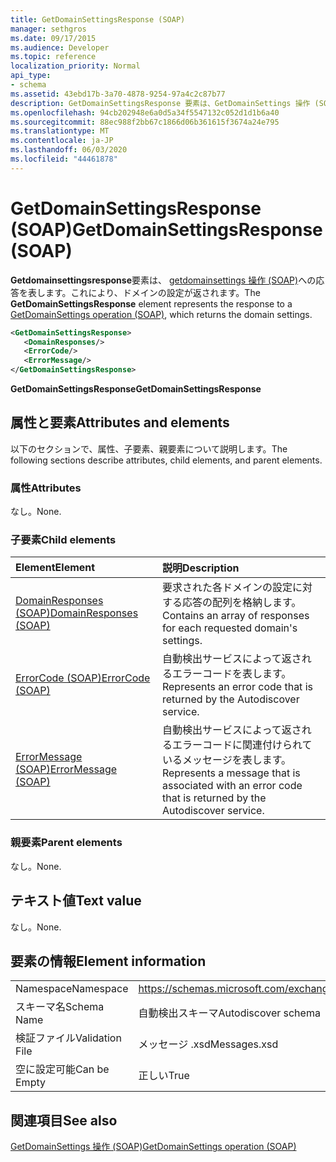 ```yaml
---
title: GetDomainSettingsResponse (SOAP)
manager: sethgros
ms.date: 09/17/2015
ms.audience: Developer
ms.topic: reference
localization_priority: Normal
api_type:
- schema
ms.assetid: 43ebd17b-3a70-4878-9254-97a4c2c87b77
description: GetDomainSettingsResponse 要素は、GetDomainSettings 操作 (SOAP) への応答を表します。これにより、ドメインの設定が返されます。
ms.openlocfilehash: 94cb202948e6a0d5a34f5547132c052d1d1b6a40
ms.sourcegitcommit: 88ec988f2bb67c1866d06b361615f3674a24e795
ms.translationtype: MT
ms.contentlocale: ja-JP
ms.lasthandoff: 06/03/2020
ms.locfileid: "44461878"
---
```

# <a name="getdomainsettingsresponse-soap"></a><span data-ttu-id="e8191-103">GetDomainSettingsResponse (SOAP)</span><span class="sxs-lookup"><span data-stu-id="e8191-103">GetDomainSettingsResponse (SOAP)</span></span>

<span data-ttu-id="e8191-104">**Getdomainsettingsresponse**要素は、 [getdomainsettings 操作 (SOAP)](getdomainsettings-operation-soap.md)への応答を表します。これにより、ドメインの設定が返されます。</span><span class="sxs-lookup"><span data-stu-id="e8191-104">The **GetDomainSettingsResponse** element represents the response to a [GetDomainSettings operation (SOAP)](getdomainsettings-operation-soap.md), which returns the domain settings.</span></span>
  
```XML
<GetDomainSettingsResponse>
   <DomainResponses/>
   <ErrorCode/>
   <ErrorMessage/>
</GetDomainSettingsResponse>
```

 <span data-ttu-id="e8191-105">**GetDomainSettingsResponse**</span><span class="sxs-lookup"><span data-stu-id="e8191-105">**GetDomainSettingsResponse**</span></span>
## <a name="attributes-and-elements"></a><span data-ttu-id="e8191-106">属性と要素</span><span class="sxs-lookup"><span data-stu-id="e8191-106">Attributes and elements</span></span>

<span data-ttu-id="e8191-107">以下のセクションで、属性、子要素、親要素について説明します。</span><span class="sxs-lookup"><span data-stu-id="e8191-107">The following sections describe attributes, child elements, and parent elements.</span></span>
  
### <a name="attributes"></a><span data-ttu-id="e8191-108">属性</span><span class="sxs-lookup"><span data-stu-id="e8191-108">Attributes</span></span>

<span data-ttu-id="e8191-109">なし。</span><span class="sxs-lookup"><span data-stu-id="e8191-109">None.</span></span>
  
### <a name="child-elements"></a><span data-ttu-id="e8191-110">子要素</span><span class="sxs-lookup"><span data-stu-id="e8191-110">Child elements</span></span>

|<span data-ttu-id="e8191-111">**Element**</span><span class="sxs-lookup"><span data-stu-id="e8191-111">**Element**</span></span>|<span data-ttu-id="e8191-112">**説明**</span><span class="sxs-lookup"><span data-stu-id="e8191-112">**Description**</span></span>|
|:-----|:-----|
|[<span data-ttu-id="e8191-113">DomainResponses (SOAP)</span><span class="sxs-lookup"><span data-stu-id="e8191-113">DomainResponses (SOAP)</span></span>](domainresponses-soap.md) <br/> |<span data-ttu-id="e8191-114">要求された各ドメインの設定に対する応答の配列を格納します。</span><span class="sxs-lookup"><span data-stu-id="e8191-114">Contains an array of responses for each requested domain's settings.</span></span>  <br/> |
|[<span data-ttu-id="e8191-115">ErrorCode (SOAP)</span><span class="sxs-lookup"><span data-stu-id="e8191-115">ErrorCode (SOAP)</span></span>](errorcode-soap.md) <br/> |<span data-ttu-id="e8191-116">自動検出サービスによって返されるエラーコードを表します。</span><span class="sxs-lookup"><span data-stu-id="e8191-116">Represents an error code that is returned by the Autodiscover service.</span></span>  <br/> |
|[<span data-ttu-id="e8191-117">ErrorMessage (SOAP)</span><span class="sxs-lookup"><span data-stu-id="e8191-117">ErrorMessage (SOAP)</span></span>](errormessage-soap.md) <br/> |<span data-ttu-id="e8191-118">自動検出サービスによって返されるエラーコードに関連付けられているメッセージを表します。</span><span class="sxs-lookup"><span data-stu-id="e8191-118">Represents a message that is associated with an error code that is returned by the Autodiscover service.</span></span>  <br/> |
   
### <a name="parent-elements"></a><span data-ttu-id="e8191-119">親要素</span><span class="sxs-lookup"><span data-stu-id="e8191-119">Parent elements</span></span>

<span data-ttu-id="e8191-120">なし。</span><span class="sxs-lookup"><span data-stu-id="e8191-120">None.</span></span>
  
## <a name="text-value"></a><span data-ttu-id="e8191-121">テキスト値</span><span class="sxs-lookup"><span data-stu-id="e8191-121">Text value</span></span>

<span data-ttu-id="e8191-122">なし。</span><span class="sxs-lookup"><span data-stu-id="e8191-122">None.</span></span>
  
## <a name="element-information"></a><span data-ttu-id="e8191-123">要素の情報</span><span class="sxs-lookup"><span data-stu-id="e8191-123">Element information</span></span>

|||
|:-----|:-----|
|<span data-ttu-id="e8191-124">Namespace</span><span class="sxs-lookup"><span data-stu-id="e8191-124">Namespace</span></span>  <br/> |https://schemas.microsoft.com/exchange/2010/Autodiscover  <br/> |
|<span data-ttu-id="e8191-125">スキーマ名</span><span class="sxs-lookup"><span data-stu-id="e8191-125">Schema Name</span></span>  <br/> |<span data-ttu-id="e8191-126">自動検出スキーマ</span><span class="sxs-lookup"><span data-stu-id="e8191-126">Autodiscover schema</span></span>  <br/> |
|<span data-ttu-id="e8191-127">検証ファイル</span><span class="sxs-lookup"><span data-stu-id="e8191-127">Validation File</span></span>  <br/> |<span data-ttu-id="e8191-128">メッセージ .xsd</span><span class="sxs-lookup"><span data-stu-id="e8191-128">Messages.xsd</span></span>  <br/> |
|<span data-ttu-id="e8191-129">空に設定可能</span><span class="sxs-lookup"><span data-stu-id="e8191-129">Can be Empty</span></span>  <br/> |<span data-ttu-id="e8191-130">正しい</span><span class="sxs-lookup"><span data-stu-id="e8191-130">True</span></span>  <br/> |
   
## <a name="see-also"></a><span data-ttu-id="e8191-131">関連項目</span><span class="sxs-lookup"><span data-stu-id="e8191-131">See also</span></span>



[<span data-ttu-id="e8191-132">GetDomainSettings 操作 (SOAP)</span><span class="sxs-lookup"><span data-stu-id="e8191-132">GetDomainSettings operation (SOAP)</span></span>](getdomainsettings-operation-soap.md)

